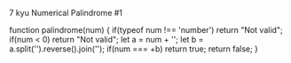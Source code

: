 7 kyu
Numerical Palindrome #1

function palindrome(num) { 
if(typeof num !== 'number') return "Not valid";
if(num < 0) return "Not valid";
let a = num + '';
let b = a.split('').reverse().join('');
if(num === +b) return true;
return false;
} 
